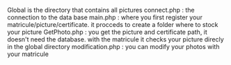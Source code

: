 Global is the directory that contains all pictures
connect.php : the connection to the data base
main.php : where you first register your matricule/picture/certificate. it procceds to create a folder where to stock your picture
GetPhoto.php : you get the picture and certificate path, it doesn't need the database. with the matricule it checks your picture direcly in the global directory
modification.php : you can modify your photos with your matricule
